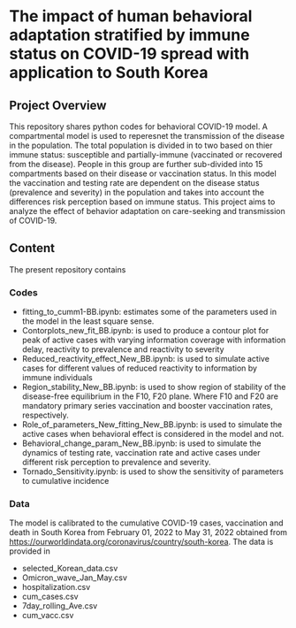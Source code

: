 # The impact of human behavioral adaptation stratified by immune status on COVID-19 spread with application to South Korea
## Project Overview
This repository shares python codes for behavioral COVID-19 model. A compartmental model is used to reperesnet the transmission of the disease 
in the population. The total population is divided in to two based on thier immune status: susceptible and partially-immune (vaccinated or recovered from the disease). People in this group are further sub-divided into 15 compartments based on their disease or vaccination status. In this model the vaccination and testing rate are dependent on the disease status (prevalence and severity) in the population and takes into account the differences risk perception based on immune status. This project aims to analyze the effect of behavior adaptation on care-seeking  and transmission of COVID-19. 

## Content
The present repository contains
###  Codes
- fitting_to_cumm1-BB.ipynb: estimates some of the parameters used in the model in the least square sense.
- Contorplots_new_fit_BB.ipynb: is used to produce a contour plot for peak of active cases with varying information coverage with information delay, reactivity to prevalence and reactivity to severity
- Reduced_reactivity_effect_New_BB.ipynb: is used to simulate active cases for different values of reduced reactivity to information by immune individuals
- Region_stability_New_BB.ipynb: is used to show region of stability of the disease-free equilibrium in the F10, F20 plane. Where F10 and F20 are mandatory primary series vaccination and booster vaccination rates, respectively.
- Role_of_parameters_New_fitting_New_BB.ipynb: is used to simulate the active cases when behavioral effect is considered in the model and not.
- Behavioral_change_param_New_BB.ipynb: is used to simulate the dynamics of testing rate, vaccination rate and active cases under different risk perception to prevalence and severity.
- Tornado_Sensitivity.ipynb: is used to show the sensitivity of parameters to cumulative incidence
### Data

The model is calibrated to the cumulative COVID-19 cases, vaccination and death in South Korea from  February 01, 2022 to May 31, 2022 obtained from https://ourworldindata.org/coronavirus/country/south-korea. The data is provided in 
- selected_Korean_data.csv
- Omicron_wave_Jan_May.csv
- hospitalization.csv
- cum_cases.csv
- 7day_rolling_Ave.csv
- cum_vacc.csv

